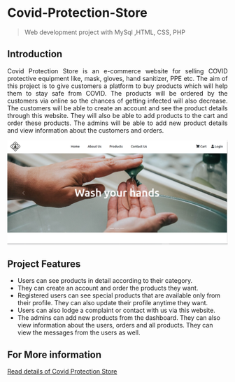 # Covid-Protection-Store
> Web development project with MySql ,HTML, CSS, PHP

## **Introduction**
<p align="justify">
Covid Protection Store is an e-commerce website for selling COVID protective equipment like, mask, gloves, hand sanitizer, PPE etc. The aim of this project is to give customers a platform to buy products which will help them to stay safe from COVID. The products will be ordered by the customers via online so the chances of getting infected will also decrease. The customers will be able to create an account and see the product details through this website. They will also be able to add products to the cart and order these products. The admins will be able to add new product details and view information about the customers and orders. 
</p>

![alt text](https://github.com/FuadBinAkhter/Covid-Protection-Store/blob/master/images/Homepage.PNG)

## **Project Features**
* Users can see products in detail according to their category.
* They can create an account and order the products they want.
* Registered users can see special products that are available only from their profile. They can also update their profile anytime they want.
*	Users can also lodge a complaint or contact with us via this website.
* The admins can add new products from the dashboard. They can also view information about the users, orders and all products. They can view the messages from the users as well.
 
## **For More information**
[Read details of Covid Protection Store](https://drive.google.com/file/d/1Beph5cQPu7SPJ0YdfmCkqgWnIGBUlAS5/view?usp=sharing)
